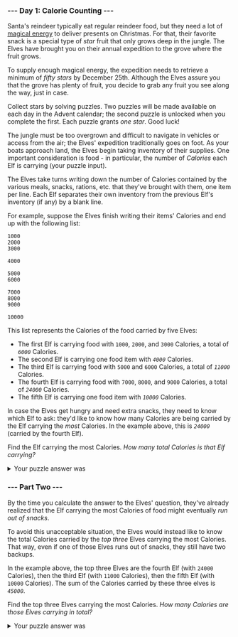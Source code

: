 ### --- Day 1: Calorie Counting ---

Santa's reindeer typically eat regular reindeer food, but they need a lot
of [magical energy](https://adventofcode.com/2018/day/25) to deliver presents on Christmas. For that, their
favorite snack is a special type of *star* fruit that only grows deep in the
jungle. The Elves have brought you on their annual expedition to the grove
where the fruit grows.

To supply enough magical energy, the expedition needs to retrieve a minimum
of *fifty stars* by December 25th. Although the Elves assure you that the
grove has plenty of fruit, you decide to grab any fruit you see along the
way, just in case.

Collect stars by solving puzzles. Two puzzles will be made available on
each day in the Advent calendar; the second puzzle is unlocked when you
complete the first. Each puzzle grants *one star*. Good luck!

The jungle must be too overgrown and difficult to navigate in vehicles or
access from the air; the Elves' expedition traditionally goes on foot. As
your boats approach land, the Elves begin taking inventory of their
supplies. One important consideration is food - in particular, the number
of *Calories* each Elf is carrying (your puzzle input).

The Elves take turns writing down the number of Calories contained by the
various meals, snacks, rations, etc. that they've brought with them, one
item per line. Each Elf separates their own inventory from the previous
Elf's inventory (if any) by a blank line.

For example, suppose the Elves finish writing their items' Calories and end
up with the following list:

```
1000
2000
3000

4000

5000
6000

7000
8000
9000

10000
```

This list represents the Calories of the food carried by five Elves:

- The first Elf is carrying food with `1000`, `2000`, and `3000` Calories, a total of *`6000`* Calories.
- The second Elf is carrying one food item with *`4000`* Calories.
- The third Elf is carrying food with `5000` and `6000` Calories, a total of *`11000`* Calories.
- The fourth Elf is carrying food with `7000`, `8000`, and `9000` Calories, a total of *`24000`* Calories.
- The fifth Elf is carrying one food item with *`10000`* Calories.

In case the Elves get hungry and need extra snacks, they need to know which
Elf to ask: they'd like to know how many Calories are being carried by the
Elf carrying the *most* Calories. In the example above, this is *`24000`*
(carried by the fourth Elf).

Find the Elf carrying the most Calories. *How many total Calories is that
Elf carrying?*

<details>
  <summary>Your puzzle answer was</summary>
	
   `71924`
</details>

### --- Part Two ---

By the time you calculate the answer to the Elves' question, they've
already realized that the Elf carrying the most Calories of food might
eventually *run out of snacks*.

To avoid this unacceptable situation, the Elves would instead like to know
the total Calories carried by the *top three* Elves carrying the most
Calories. That way, even if one of those Elves runs out of snacks, they
still have two backups.

In the example above, the top three Elves are the fourth Elf (with `24000`
Calories), then the third Elf (with `11000` Calories), then the fifth Elf
(with `10000` Calories). The sum of the Calories carried by these three elves
is *`45000`*.

Find the top three Elves carrying the most Calories. *How many Calories are
those Elves carrying in total?*

<details>
  <summary>Your puzzle answer was</summary>
	
   `210406`
</details>